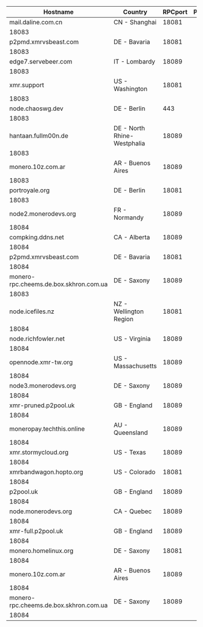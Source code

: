 Hostname | Country | RPCport | P2Pport
--- | --- | --- | ---
mail.daline.com.cn | CN - Shanghai | 18081
 | 18083
p2pmd.xmrvsbeast.com | DE - Bavaria | 18081
 | 18083
edge7.servebeer.com | IT - Lombardy | 18089
 | 18083
xmr.support | US - Washington | 18081
 | 18083
node.chaoswg.dev | DE - Berlin | 443
 | 18083
hantaan.fullm00n.de | DE - North Rhine-Westphalia | 18089
 | 18083
monero.10z.com.ar | AR - Buenos Aires | 18089
 | 18083
portroyale.org | DE - Berlin | 18081
 | 18083
node2.monerodevs.org | FR - Normandy | 18089
 | 18084
compking.ddns.net | CA - Alberta | 18089
 | 18084
p2pmd.xmrvsbeast.com | DE - Bavaria | 18081
 | 18084
monero-rpc.cheems.de.box.skhron.com.ua | DE - Saxony | 18089
 | 18083
node.icefiles.nz | NZ - Wellington Region | 18081
 | 18084
node.richfowler.net | US - Virginia | 18089
 | 18084
opennode.xmr-tw.org | US - Massachusetts | 18089
 | 18084
node3.monerodevs.org | DE - Saxony | 18089
 | 18084
xmr-pruned.p2pool.uk | GB - England | 18089
 | 18084
moneropay.techthis.online | AU - Queensland | 18089
 | 18084
xmr.stormycloud.org | US - Texas | 18089
 | 18084
xmrbandwagon.hopto.org | US - Colorado | 18081
 | 18084
p2pool.uk | GB - England | 18089
 | 18084
node.monerodevs.org | CA - Quebec | 18089
 | 18084
xmr-full.p2pool.uk | GB - England | 18089
 | 18084
monero.homelinux.org | DE - Saxony | 18081
 | 18084
monero.10z.com.ar | AR - Buenos Aires | 18089
 | 18084
monero-rpc.cheems.de.box.skhron.com.ua | DE - Saxony | 18089
 | 18084
